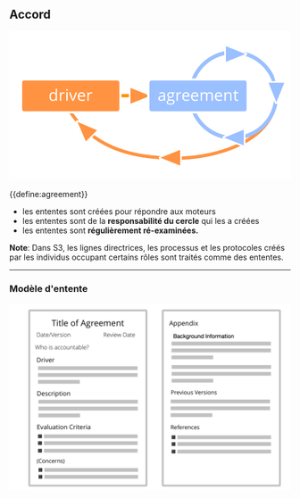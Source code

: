 ## Accord

![right,fit](img/evolution/driver-agreement-improvement.png)

{{define:agreement}}

- les ententes sont créées pour répondre aux moteurs 
- les ententes sont de la **responsabilité du cercle** qui les a créées
- les ententes sont **régulièrement ré-examinées.**

**Note**: Dans S3, les lignes directrices, les processus et les protocoles créés par les individus occupant certains rôles sont traités comme des ententes.

* * *

### Modèle d'entente

![inline,fit](img/templates/agreement-template.png)